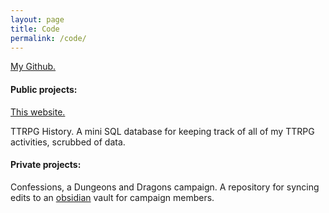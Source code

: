 ```yaml
---
layout: page
title: Code
permalink: /code/
---
```

[My Github.](https://github.com/scrixos)

#### Public projects:
[This website.](https://github.com/scrixos/scrixos.github.io)

TTRPG History. A mini SQL database for keeping track of all of my TTRPG activities, scrubbed of data.


#### Private projects:
Confessions, a Dungeons and Dragons campaign. A repository for syncing edits to an [obsidian](https://obsidian.md/) vault for campaign members. 